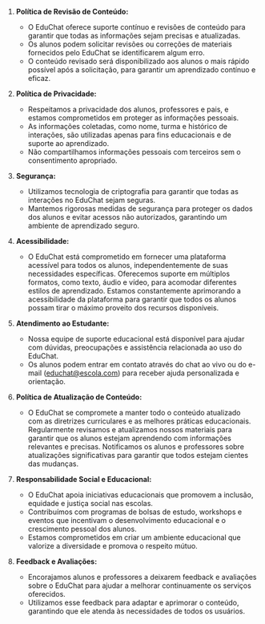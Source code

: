 1. **Política de Revisão de Conteúdo:**
   - O EduChat oferece suporte contínuo e revisões de conteúdo para garantir que todas as informações sejam precisas e atualizadas.
   - Os alunos podem solicitar revisões ou correções de materiais fornecidos pelo EduChat se identificarem algum erro.
   - O conteúdo revisado será disponibilizado aos alunos o mais rápido possível após a solicitação, para garantir um aprendizado contínuo e eficaz.
2. **Política de Privacidade:**
   - Respeitamos a privacidade dos alunos, professores e pais, e estamos comprometidos em proteger as informações pessoais.
   - As informações coletadas, como nome, turma e histórico de interações, são utilizadas apenas para fins educacionais e de suporte ao aprendizado.
   - Não compartilhamos informações pessoais com terceiros sem o consentimento apropriado.

3. **Segurança:**
   - Utilizamos tecnologia de criptografia para garantir que todas as interações no EduChat sejam seguras.
   - Mantemos rigorosas medidas de segurança para proteger os dados dos alunos e evitar acessos não autorizados, garantindo um ambiente de aprendizado seguro.
4. **Acessibilidade:**
   - O EduChat está comprometido em fornecer uma plataforma acessível para todos os alunos, independentemente de suas necessidades específicas.
     Oferecemos suporte em múltiplos formatos, como texto, áudio e vídeo, para acomodar diferentes estilos de aprendizado.
     Estamos constantemente aprimorando a acessibilidade da plataforma para garantir que todos os alunos possam tirar o máximo proveito dos recursos disponíveis.

5. **Atendimento ao Estudante:**
   - Nossa equipe de suporte educacional está disponível para ajudar com dúvidas, preocupações e assistência relacionada ao uso do EduChat.
   - Os alunos podem entrar em contato através do chat ao vivo ou do e-mail (educhat@escola.com) para receber ajuda personalizada e orientação.

6. **Política de Atualização de Conteúdo:**
   - O EduChat se compromete a manter todo o conteúdo atualizado com as diretrizes curriculares e as melhores práticas educacionais.
     Regularmente revisamos e atualizamos nossos materiais para garantir que os alunos estejam aprendendo com informações relevantes e precisas.
     Notificamos os alunos e professores sobre atualizações significativas para garantir que todos estejam cientes das mudanças.

7. **Responsabilidade Social e Educacional:**
   - O EduChat apoia iniciativas educacionais que promovem a inclusão, equidade e justiça social nas escolas.
   - Contribuímos com programas de bolsas de estudo, workshops e eventos que incentivam o desenvolvimento educacional e o crescimento pessoal dos alunos.
   - Estamos comprometidos em criar um ambiente educacional que valorize a diversidade e promova o respeito mútuo.

8. **Feedback e Avaliações:**
   - Encorajamos alunos e professores a deixarem feedback e avaliações sobre o EduChat para ajudar a melhorar continuamente os serviços oferecidos.
   - Utilizamos esse feedback para adaptar e aprimorar o conteúdo, garantindo que ele atenda às necessidades de todos os usuários.